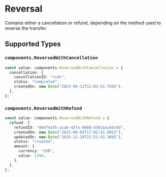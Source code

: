 # Reversal

Contains either a cancellation or refund, depending on the method used to reverse the transfer.


## Supported Types

### `components.ReversedWithCancellation`

```typescript
const value: components.ReversedWithCancellation = {
  cancellation: {
    cancellationID: "<id>",
    status: "completed",
    createdOn: new Date("2023-04-12T12:02:51.750Z"),
  },
};
```

### `components.ReversedWithRefund`

```typescript
const value: components.ReversedWithRefund = {
  refund: {
    refundID: "864f4afb-aca6-43fa-8060-d383aac8dc8d",
    createdOn: new Date("2023-06-03T17:02:41.001Z"),
    updatedOn: new Date("2025-12-20T21:51:43.369Z"),
    status: "created",
    amount: {
      currency: "USD",
      value: 1204,
    },
  },
};
```

